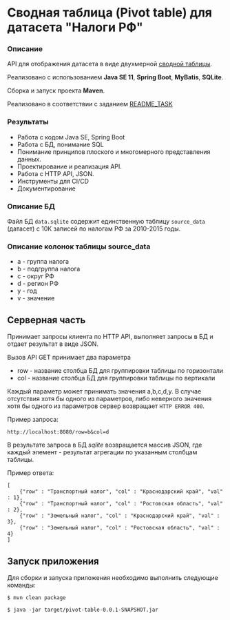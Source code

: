 # Сводная таблица (Pivot table) для датасета "Налоги РФ"

### Описание

API для отображения датасета в виде двухмерной 
[сводной таблицы](https://en.wikipedia.org/wiki/Pivot_table).

Реализовано с использованием **Java SE 11**, **Spring Boot**, **MyBatis**, **SQLite**.

Сборка и запуск проекта **Maven**.

Реализовано в соответствии с заданием [README_TASK](README_TASK.md)

### Результаты

* Работа с кодом Java SE, Spring Boot
* Работа с БД, понимание SQL
* Понимание принципов плоского и многомерного представления данных.
* Проектирование и реализация API.
* Работа с HTTP API, JSON.
* Инструменты для CI/CD
* Документирование

### Описание БД

Файл БД `data.sqlite` содержит единственную таблицу `source_data` (датасет) с 10К записей по налогам РФ 
за 2010-2015 годы.

### Описание колонок таблицы source_data

* a - группа налога 
* b - подгруппа налога
* c - округ РФ
* d - регион РФ 
* y - год
* v - значение

## Серверная часть

Принимает запросы клиента по HTTP API, выполняет запросы в БД и отдает результат в виде JSON.

Вызов API GET принимает два параметра 

* row - название столбца БД для группировки таблицы по горизонтали
* col - название столбца БД для группировки таблицы по вертикали

Каждый параметр может принимать значения a,b,c,d,y. В случае отсутствия хотя бы одного из параметров, 
либо неверного значения хотя бы одного из параметров сервер возвращает `HTTP ERROR 400`.

Пример запроса:

```
http://localhost:8080/row=b&col=d
```

В результате запроса в БД *sqlite* возвращается массив JSON, где каждый элемент - результат агрегации по указанным 
столбцам таблицы.

Пример ответа:

```
[
    {"row" : "Транспортный налог", "col" : "Краснодарский край", "val" : 1},
    {"row" : "Транспортный налог", "col" : "Ростовская область", "val" : 2},
    {"row" : "Земельный налог", "col" : "Краснодарский край", "val" : 3},
    {"row" : "Земельный налог", "col" : "Ростовская область", "val" : 4}
]
```
 
## Запуск приложения

Для сборки и запуска приложения необходимо выполнить следующие команды:

```
$ mvn clean package
```

```
$ java -jar target/pivot-table-0.0.1-SNAPSHOT.jar
```
